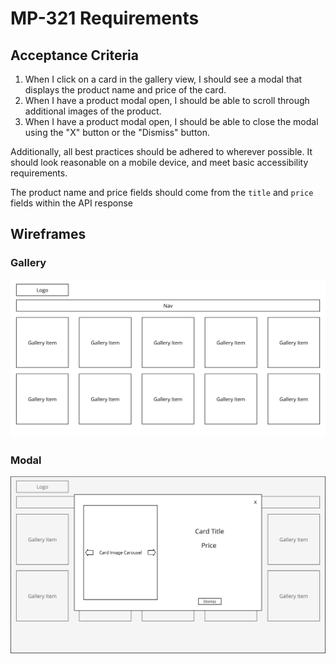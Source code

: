 # MP-321 Requirements

## Acceptance Criteria

1. When I click on a card in the gallery view, I should see a modal that displays the product name and price of the card.
2. When I have a product modal open, I should be able to scroll through additional images of the product.
3. When I have a product modal open, I should be able to close the modal using the "X" button or the "Dismiss" button.

Additionally, all best practices should be adhered to wherever possible. It should look reasonable on a mobile device, and meet basic accessibility requirements.

The product name and price fields should come from the `title` and `price` fields within the API response

## Wireframes

### Gallery

![Gallery View](/wireframes/gallery.jpg 'Gallery View')

### Modal

![Modal View](/wireframes/modal.jpg 'Modal View')